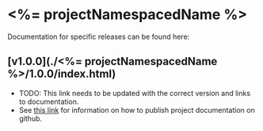 # <%= projectNamespacedName %>

Documentation for specific releases can be found here:

## [v1.0.0](./<%= projectNamespacedName %>/1.0.0/index.html)
 - TODO: This link needs to be updated with the correct version and links to
   documentation.
 - See [this link](https://blog.github.com/2016-08-22-publish-your-project-documentation-with-github-pages/)
   for information on how to publish project documentation on github.
